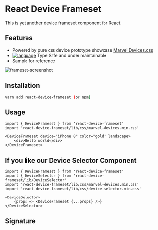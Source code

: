 # React Device Frameset

This is yet another device frameset component for React.

## Features

* Powered by pure css device prototype showcase [Marvel Devices.css](http://marvelapp.github.io/devices.css/)
* [![language](https://img.shields.io/badge/%3C%2F%3E-TypeScript-blue.svg)](http://typescriptlang.org/) Type Safe and under maintainable
* Sample for reference

![frameset-screenshot](https://user-images.githubusercontent.com/1303154/120062053-a58a6200-c092-11eb-9fec-fa0dd3609645.png)


## Installation

```bash
yarn add react-device-frameset (or npm)
```

## Usage

```tsx
import { DeviceFrameset } from 'react-device-frameset'
import 'react-device-frameset/lib/css/marvel-devices.min.css'

<DeviceFrameset device="iPhone 8" color="gold" landscape>
    <div>Hello world</div>
</DeviceFrameset>
```

## If you like our Device Selector Component

```tsx
import { DeviceFrameset } from 'react-device-frameset'
import { DeviceSelector } from 'react-device-frameset/lib/DeviceSelector'
import 'react-device-frameset/lib/css/marvel-devices.min.css'
import 'react-device-frameset/lib/css/device-selector.min.css'

<DeviceSelector>
    {props => <DeviceFrameset {...props} />}
</DeviceSelector>
```

## Signature
